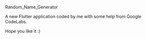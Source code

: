 Random_Name_Generator

A new Flutter application coded by me with some help from Google CodeLabs.

Hope you like it :)
